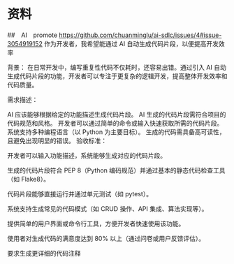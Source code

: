 # 资料
##　AI　promote
https://github.com/chuanminglu/ai-sdlc/issues/4#issue-3054919152
作为开发者，我希望能通过 AI 自动生成代码片段，以便提高开发效率

背景：
在日常开发中，编写重复性代码不仅耗时，还容易出错。通过引入 AI 自动生成代码片段的功能，开发者可以专注于更复杂的逻辑开发，提高整体开发效率和代码质量。

需求描述：

AI 应该能够根据给定的功能描述生成代码片段。
AI 生成的代码片段需符合项目的代码规范和风格。
开发者可以通过简单的命令或输入快速获取所需的代码片段。
系统支持多种编程语言（以 Python 为主要目标）。
生成的代码需具备高可读性，且避免出现明显的错误。
验收标准：


开发者可以输入功能描述，系统能够生成对应的代码片段。

生成的代码片段符合 PEP 8（Python 编码规范）并通过基本的静态代码检查工具（如 Flake8）。

代码片段能够直接运行并通过单元测试（如 pytest）。

系统支持生成常见的代码模式（如 CRUD 操作、API 集成、算法实现等）。

提供简单的用户界面或命令行工具，方便开发者快速使用该功能。

使用者对生成代码的满意度达到 80% 以上（通过问卷或用户反馈评估）。

要求生成更详细的代码注释
